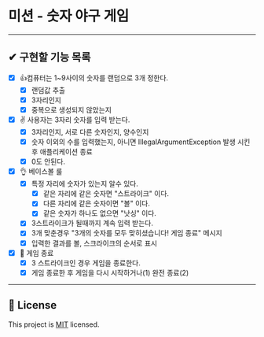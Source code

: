 # 미션 - 숫자 야구 게임

---
## ✔ 구현할 기능 목록

- [X] 👍컴퓨터는 1~9사이의 숫자를 랜덤으로 3개 정한다.
  - [X] 랜덤값 추출
  - [X] 3자리인지
  - [X] 중복으로 생성되지 않았는지

- [X] ✌ 사용자는 3자리 숫자를 입력 받는다.
  - [X] 3자리인지, 서로 다른 숫자인지, 양수인지
  - [X] 숫자 이외의 수를 입력했는지, 아니면 IllegalArgumentException 발생 시킨후 애플리케이션 종료
  - [X] 0도 안된다.

- [X] 👌 베이스볼 룰
  - [X] 특정 자리에 숫자가 있는지 알수 있다.
    - [X] 같은 자리에 같은 숫자면 "스트라이크" 이다.
    - [X] 다른 자리에 같은 숫자이면 "볼" 이다.
    - [X] 같은 숫자가 하나도 없으면 "낫싱" 이다.
  - [X] 3스트라이크가 될때까지 계속 입력 받는다.
  - [X] 3개 맞춘경우 "3개의 숫자를 모두 맞히셨습니다! 게임 종료" 메시지
  - [X] 입력한 결과를 볼, 스크라이크의 순서로 표시

- [X] 🖖 게임 종료
  - [X] 3 스트라이크인 경우 게임을 종료한다.
  - [X] 게임 종료한 후 게임을 다시 시작하거나(1) 완전 종료(2)

---

## 📝 License

This project is [MIT](https://github.com/woowacourse/java-baseball-precourse/blob/master/LICENSE) licensed.
